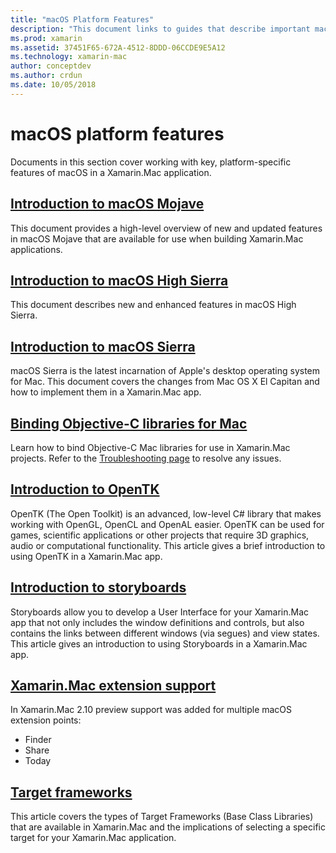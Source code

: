 ```yaml
---
title: "macOS Platform Features"
description: "This document links to guides that describe important macOS and Xamarin.Mac platform features: OpenTK, Storyboards, extensions, and more."
ms.prod: xamarin
ms.assetid: 37451F65-672A-4512-8DDD-06CCDE9E5A12
ms.technology: xamarin-mac
author: conceptdev
ms.author: crdun
ms.date: 10/05/2018
---
```


# macOS platform features

Documents in this section cover working with key, platform-specific features of macOS in a Xamarin.Mac application.

## [Introduction to macOS Mojave](~/mac/platform/introduction-to-macos-mojave/index.md)

This document provides a high-level overview of new and updated features in
macOS Mojave that are available for use when building Xamarin.Mac
applications.

## [Introduction to macOS High Sierra](~/mac/platform/introduction-to-macos-high-sierra/index.md)

This document describes new and enhanced features in macOS High Sierra.

## [Introduction to macOS Sierra](~/mac/platform/introduction-to-macos-sierra/index.md)

macOS Sierra is the latest incarnation of Apple's desktop operating system for Mac. This document covers the changes from Mac OS X El Capitan and how to implement them in a Xamarin.Mac app.

## [Binding Objective-C libraries for Mac](binding.md)

Learn how to bind Objective-C Mac libraries for use in Xamarin.Mac projects.
Refer to the [Troubleshooting page](~/cross-platform/macios/binding/troubleshooting.md)
to resolve any issues.

## [Introduction to OpenTK](~/mac/platform/opentk.md)

OpenTK (The Open Toolkit) is an advanced, low-level C# library that makes working with OpenGL, OpenCL and OpenAL easier. OpenTK can be used for games, scientific applications or other projects that require 3D graphics, audio or computational functionality. This article gives a brief introduction to using OpenTK in a Xamarin.Mac app.

## [Introduction to storyboards](~/mac/platform/storyboards/index.md)

Storyboards allow you to develop a User Interface for your Xamarin.Mac app that not only includes the window definitions and controls, but also contains the links between different windows (via segues) and view states. This article gives an introduction to using Storyboards in a Xamarin.Mac app.

## [Xamarin.Mac extension support](~/mac/platform/extensions.md)

In Xamarin.Mac 2.10 preview support was added for multiple macOS extension points:

- Finder
- Share
- Today

## [Target frameworks](~/mac/platform/target-framework.md)

This article covers the types of Target Frameworks (Base Class Libraries) that are available in Xamarin.Mac and the implications of selecting a specific target for your Xamarin.Mac application.
